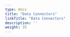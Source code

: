 ```yaml
---
type: docs
title: "Data Connectors"
linkTitle: "Data Connectors"
description: ''
weight: 35
---
```



